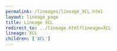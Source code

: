```yaml
---
permalink: /lineages/lineage_XCL.html
layout: lineage_page
title: Lineage XCL
redirect_to: ../lineage.html?lineage=XCL
lineage: XCL
children: ['XCL']
---
```

